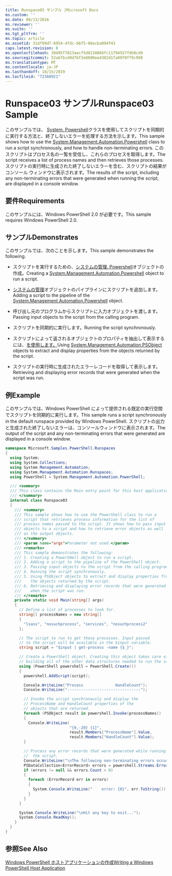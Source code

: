 ```yaml
---
title: Runspace03 サンプル |Microsoft Docs
ms.custom: ''
ms.date: 09/13/2016
ms.reviewer: ''
ms.suite: ''
ms.tgt_pltfrm: ''
ms.topic: article
ms.assetid: 31df99d7-6954-4fdc-b6f5-06ecba094f43
caps.latest.revision: 8
ms.openlocfilehash: 39495f7813aecf5d0210866fc11f94557fdb0cd9
ms.sourcegitcommit: 52a67bcd9d7bf3e8600ea4302d1fa8970ff9c998
ms.translationtype: MT
ms.contentlocale: ja-JP
ms.lasthandoff: 10/15/2019
ms.locfileid: "72360921"
---
```

# <a name="runspace03-sample"></a><span data-ttu-id="461e3-102">Runspace03 サンプル</span><span class="sxs-lookup"><span data-stu-id="461e3-102">Runspace03 Sample</span></span>

<span data-ttu-id="461e3-103">このサンプルでは、 [System. Powershell](/dotnet/api/system.management.automation.powershell)クラスを使用してスクリプトを同期的に実行する方法と、終了しないエラーを処理する方法を示します。</span><span class="sxs-lookup"><span data-stu-id="461e3-103">This sample shows how to use the [System.Management.Automation.Powershell](/dotnet/api/system.management.automation.powershell) class to run a script synchronously, and how to handle non-terminating errors.</span></span> <span data-ttu-id="461e3-104">このスクリプトはプロセス名の一覧を受信し、これらのプロセスを取得します。</span><span class="sxs-lookup"><span data-stu-id="461e3-104">The script receives a list of process names and then retrieves those processes.</span></span> <span data-ttu-id="461e3-105">スクリプトの実行時に生成された終了しないエラーを含む、スクリプトの結果がコンソール ウィンドウに表示されます。</span><span class="sxs-lookup"><span data-stu-id="461e3-105">The results of the script, including any non-terminating errors that were generated when running the script, are displayed in a console window.</span></span>

## <a name="requirements"></a><span data-ttu-id="461e3-106">要件</span><span class="sxs-lookup"><span data-stu-id="461e3-106">Requirements</span></span>

<span data-ttu-id="461e3-107">このサンプルには、Windows PowerShell 2.0 が必要です。</span><span class="sxs-lookup"><span data-stu-id="461e3-107">This sample requires Windows PowerShell 2.0.</span></span>

## <a name="demonstrates"></a><span data-ttu-id="461e3-108">サンプル</span><span class="sxs-lookup"><span data-stu-id="461e3-108">Demonstrates</span></span>

<span data-ttu-id="461e3-109">このサンプルでは、次のことを示します。</span><span class="sxs-lookup"><span data-stu-id="461e3-109">This sample demonstrates the following.</span></span>

- <span data-ttu-id="461e3-110">スクリプトを実行するための、[システムの管理. Powershell](/dotnet/api/system.management.automation.powershell)オブジェクトの作成。</span><span class="sxs-lookup"><span data-stu-id="461e3-110">Creating a [System.Management.Automation.Powershell](/dotnet/api/system.management.automation.powershell) object to run a script.</span></span>

- <span data-ttu-id="461e3-111">[システムの管理](/dotnet/api/system.management.automation.powershell)オブジェクトのパイプラインにスクリプトを追加します。</span><span class="sxs-lookup"><span data-stu-id="461e3-111">Adding a script to the pipeline of the [System.Management.Automation.Powershell](/dotnet/api/system.management.automation.powershell) object.</span></span>

- <span data-ttu-id="461e3-112">呼び出し元のプログラムからスクリプトに入力オブジェクトを渡します。</span><span class="sxs-lookup"><span data-stu-id="461e3-112">Passing input objects to the script from the calling program.</span></span>

- <span data-ttu-id="461e3-113">スクリプトを同期的に実行します。</span><span class="sxs-lookup"><span data-stu-id="461e3-113">Running the script synchronously.</span></span>

- <span data-ttu-id="461e3-114">スクリプトによって返されるオブジェクトのプロパティを抽出して表示するには、[を使用します。](/dotnet/api/System.Management.Automation.PSObject)</span><span class="sxs-lookup"><span data-stu-id="461e3-114">Using [System.Management.Automation.PSObject](/dotnet/api/System.Management.Automation.PSObject) objects to extract and display properties from the objects returned by the script.</span></span>

- <span data-ttu-id="461e3-115">スクリプトの実行時に生成されたエラーレコードを取得して表示します。</span><span class="sxs-lookup"><span data-stu-id="461e3-115">Retrieving and displaying error records that were generated when the script was run.</span></span>

## <a name="example"></a><span data-ttu-id="461e3-116">例</span><span class="sxs-lookup"><span data-stu-id="461e3-116">Example</span></span>

<span data-ttu-id="461e3-117">このサンプルでは、Windows PowerShell によって提供される既定の実行空間でスクリプトを同期的に実行します。</span><span class="sxs-lookup"><span data-stu-id="461e3-117">This sample runs a script synchronously in the default runspace provided by Windows PowerShell.</span></span> <span data-ttu-id="461e3-118">スクリプトの出力と生成された終了しないエラーは、コンソールウィンドウに表示されます。</span><span class="sxs-lookup"><span data-stu-id="461e3-118">The output of the script and any non-terminating errors that were generated are displayed in a console window.</span></span>

```csharp
namespace Microsoft.Samples.PowerShell.Runspaces
{
  using System;
  using System.Collections;
  using System.Management.Automation;
  using System.Management.Automation.Runspaces;
  using PowerShell = System.Management.Automation.PowerShell;

  /// <summary>
  /// This class contains the Main entry point for this host application.
  /// </summary>
  internal class Runspace03
  {
    /// <summary>
    /// This sample shows how to use the PowerShell class to run a
    /// script that retrieves process information for the list of
    /// process names passed to the script. It shows how to pass input
    /// objects to a script and how to retrieve error objects as well
    /// as the output objects.
    /// </summary>
    /// <param name="args">Parameter not used.</param>
    /// <remarks>
    /// This sample demonstrates the following:
    /// 1. Creating a PowerSHell object to run a script.
    /// 2. Adding a script to the pipeline of the PowerShell object.
    /// 3. Passing input objects to the script from the calling program.
    /// 4. Running the script synchronously.
    /// 5. Using PSObject objects to extract and display properties from
    ///    the objects returned by the script.
    /// 6. Retrieving and displaying error records that were generated
    ///    when the script was run.
    /// </remarks>
    private static void Main(string[] args)
    {
      // Define a list of processes to look for.
      string[] processNames = new string[]
      {
        "lsass", "nosuchprocess", "services", "nosuchprocess2"
      };

      // The script to run to get these processes. Input passed
      // to the script will be available in the $input variable.
      string script = "$input | get-process -name {$_}";

      // Create a PowerShell object. Creating this object takes care of
      // building all of the other data structures needed to run the script.
      using (PowerShell powershell = PowerShell.Create())
      {
        powershell.AddScript(script);

        Console.WriteLine("Process              HandleCount");
        Console.WriteLine("--------------------------------");

        // Invoke the script synchronously and display the
        // ProcessName and HandleCount properties of the
        // objects that are returned.
        foreach (PSObject result in powershell.Invoke(processNames))
        {
          Console.WriteLine(
                            "{0,-20} {1}",
                            result.Members["ProcessName"].Value,
                            result.Members["HandleCount"].Value);
        }

        // Process any error records that were generated while running
        //  the script.
        Console.WriteLine("\nThe following non-terminating errors occurred:\n");
        PSDataCollection<ErrorRecord> errors = powershell.Streams.Error;
        if (errors != null && errors.Count > 0)
        {
          foreach (ErrorRecord err in errors)
          {
            System.Console.WriteLine("    error: {0}", err.ToString());
          }
        }
      }

      System.Console.WriteLine("\nHit any key to exit...");
      System.Console.ReadKey();
    }
  }
}
```

## <a name="see-also"></a><span data-ttu-id="461e3-119">参照</span><span class="sxs-lookup"><span data-stu-id="461e3-119">See Also</span></span>

[<span data-ttu-id="461e3-120">Windows PowerShell ホストアプリケーションの作成</span><span class="sxs-lookup"><span data-stu-id="461e3-120">Writing a Windows PowerShell Host Application</span></span>](./writing-a-windows-powershell-host-application.md)